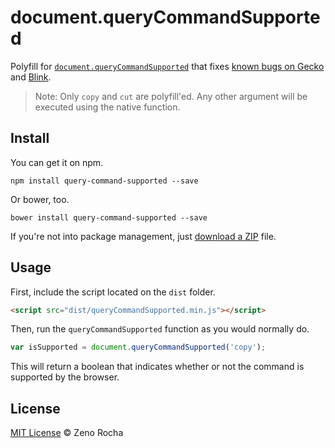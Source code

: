 # document.queryCommandSupported

Polyfill for [`document.queryCommandSupported`](https://developer.mozilla.org/en-US/docs/Web/API/Document/queryCommandSupported) that fixes [known bugs on Gecko](https://hacks.mozilla.org/2015/09/flash-free-clipboard-for-the-web/) and [Blink](https://developers.google.com/web/updates/2015/04/cut-and-copy-commands).

> Note: Only `copy` and `cut` are polyfill'ed. Any other argument will be executed using the native function.

## Install

You can get it on npm.

```
npm install query-command-supported --save
```

Or bower, too.

```
bower install query-command-supported --save
```

If you're not into package management, just [download a ZIP](https://github.com/zenorocha/document.queryCommandSupported/archive/master.zip) file.

## Usage

First, include the script located on the `dist` folder.

```html
<script src="dist/queryCommandSupported.min.js"></script>
```

Then, run the `queryCommandSupported` function as you would normally do.

```js
var isSupported = document.queryCommandSupported('copy');
```

This will return a boolean that indicates whether or not the command is supported by the browser.

## License

[MIT License](http://zenorocha.mit-license.org/) © Zeno Rocha
